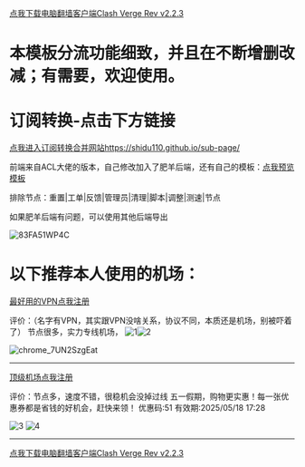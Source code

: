 [点我下载电脑翻墙客户端Clash Verge Rev v2.2.3](https://github.com/clash-verge-rev/clash-verge-rev/releases/download/v2.2.3/Clash.Verge_2.2.3_x64-setup.exe)

# 本模板分流功能细致，并且在不断增删改减；有需要，欢迎使用。

# 订阅转换-点击下方链接

[点我进入订阅转换合并网站https://shidu110.github.io/sub-page/](https://shidu110.github.io/sub-page/)

前端来自ACL大佬的版本，自己修改加入了肥羊后端，还有自己的模板：[点我预览模板](https://raw.githubusercontent.com/shidu110/ACL4SSR-shiduver/rm/Clash/config/shidu110_Online_Full_ini.ini)

排除节点：重置|工单|反馈|管理员|清理|脚本|调整|测速|节点

如果肥羊后端有问题，可以使用其他后端导出

![83FA51WP4C](https://user-images.githubusercontent.com/57930393/187378940-e0bb9a09-16a2-44f1-95cb-b93f40573367.png)

# 以下推荐本人使用的机场：


[最好用的VPN点我注册](https://www.invitevp.com/#/register?code=h9GNvoJF)

评价：（名字有VPN，其实跟VPN没啥关系，协议不同，本质还是机场，别被吓着了） 节点很多，实力专线机场，
![1](https://github.com/user-attachments/assets/0d7409de-6125-4205-a715-0cc3c3984053)![2](https://github.com/user-attachments/assets/77a45b2a-10c4-44f2-8f9b-18d4d66a27fc)

![chrome_7UN2SzgEat](https://user-images.githubusercontent.com/57930393/188637709-299580d8-dce2-4bc7-8f3c-fe245e12a135.png)


--------------------------------------------------------------------------------------------------------------------------------------------------------------------

[顶级机场点我注册](https://xn--mes358a9urctx.com/#/register?code=5LZFCeo2)

评价：节点多，速度不错，很稳机会没掉过线
五一假期，购物更实惠！每一张优惠券都是省钱的好机会，赶快来领！
优惠码:51
有效期:2025/05/18 17:28

![3](https://github.com/user-attachments/assets/4e87191c-3a2a-437c-89c5-c0e69a436755)
![4](https://github.com/user-attachments/assets/35c43385-1a56-42b7-b50e-26792892dc3b)


--------------------------------------------------------------------------------------------------------------------------------------------------------------------

[点我下载电脑翻墙客户端Clash Verge Rev v2.2.3](https://github.com/clash-verge-rev/clash-verge-rev/releases/download/v2.2.3/Clash.Verge_2.2.3_x64-setup.exe)




